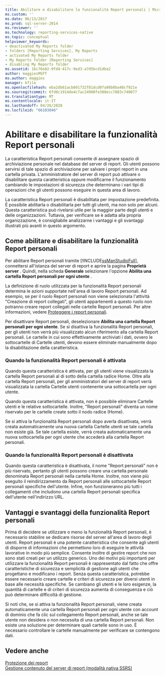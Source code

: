 ```yaml
---
title: Abilitare e disabilitare la funzionalità Report personali | Microsoft Docs
ms.custom: ''
ms.date: 06/13/2017
ms.prod: sql-server-2014
ms.reviewer: ''
ms.technology: reporting-services-native
ms.topic: conceptual
helpviewer_keywords:
- deactivated My Reports folder
- folders [Reporting Services], My Reports
- activated My Reports folder
- My Reports folder [Reporting Services]
- disabling My Reports folder
ms.assetid: 16c76e82-9fd4-417c-9ed3-a7d5bcd1dba2
author: maggiesMSFT
ms.author: maggies
manager: kfile
ms.openlocfilehash: eba2db61acb691732f81dcd0fa98b0ba48cf921e
ms.sourcegitcommit: 6fd8c1914de4c7ac24900fe388ecc7883c740077
ms.translationtype: MT
ms.contentlocale: it-IT
ms.lasthandoff: 04/26/2020
ms.locfileid: "66103846"
---
```

# <a name="enable-and-disable-my-reports"></a>Abilitare e disabilitare la funzionalità Report personali
  La caratteristica Report personali consente di assegnare spazio di archiviazione personale nel database del server di report. Gli utenti possono servirsi di tale spazio di archiviazione per salvare i propri report in una cartella privata. L'amministratore del server di report può attivare o disabilitare questa caratteristica oppure modificarne il funzionamento cambiando le impostazioni di sicurezza che determinano i vari tipi di operazioni che gli utenti possono eseguire in questa area di lavoro.  
  
 La caratteristica Report personali è disabilitata per impostazione predefinita. È possibile abilitarla o disabilitarla per tutti gli utenti, ma non solo per alcuni. Questa caratteristica può rivelarsi utile per la maggior parte degli utenti e delle organizzazioni. Tuttavia, per verificare se è adatta alla propria organizzazione, è consigliabile analizzarne i vantaggi e gli svantaggi illustrati più avanti in questo argomento.  
  
## <a name="how-to-enable-and-disable-my-reports"></a>Come abilitare e disabilitare la funzionalità Report personali  
 Per abilitare Report personali tramite [!INCLUDE[ssManStudioFull](../../includes/ssmanstudiofull-md.md)], connettersi all'istanza del server di report e aprire la pagina **Proprietà server** . Quindi, nella scheda **Generale** selezionare l'opzione **Abilita una cartella Report personali per ogni utente** .  
  
 La definizione di ruolo utilizzata per la funzionalità Report personali determina le azioni supportate nell'area di lavoro Report personali. Ad esempio, se per il ruolo Report personali non viene selezionata l'attività "Creazione di report collegati", gli utenti appartenenti a questo ruolo non potranno creare report collegati nelle cartelle Report personali. Per altre informazioni, vedere [Proteggere i report personali](../security/secure-my-reports.md).  
  
 Per disattivare Report personali, deselezionare **Abilita una cartella Report personali per ogni utente**. Se si disattiva la funzionalità Report personali, per gli utenti non verrà più visualizzato alcun riferimento alla cartella Report personali. Le cartelle in cui sono effettivamente archiviati i dati, ovvero le sottocartelle di Cartelle utenti, devono essere eliminate manualmente dopo la disabilitazione della caratteristica.  
  
### <a name="when-my-reports-is-activated"></a>Quando la funzionalità Report personali è attivata  
 Quando questa caratteristica è attivata, per gli utenti viene visualizzata la cartella Report personali al di sotto della cartella radice Home. Oltre alla cartella Report personali, per gli amministratori del server di report verrà visualizzata la cartella Cartelle utenti contenente una sottocartella per ogni utente.  
  
 Quando questa caratteristica è attivata, non è possibile eliminare Cartelle utenti e le relative sottocartelle. Inoltre, "Report personali" diventa un nome riservato per le cartelle create sotto il nodo radice (Home).  
  
 Se si attiva la funzionalità Report personali dopo averla disattivata, verrà creata automaticamente una nuova cartella Cartelle utenti se tale cartella non esiste già. Se tale cartella esiste, verrà creata automaticamente una nuova sottocartella per ogni utente che accederà alla cartella Report personali.  
  
### <a name="when-my-reports-is-deactivated"></a>Quando la funzionalità Report personali è disattivata  
 Quando questa caratteristica è disattivata, il nome "Report personali" non è più riservato, pertanto gli utenti possono creare una cartella personale denominata Report personali nella cartella Home. Inoltre, non viene più eseguito il reindirizzamento da Report personali alle sottocartelle Report personali specifiche dell'utente. Infine, non funzioneranno più tutti i collegamenti che includono una cartella Report personali specifica dell'utente nell'indirizzo URL.  
  
## <a name="choosing-to-use-my-reports"></a>Vantaggi e svantaggi della funzionalità Report personali  
 Prima di decidere se utilizzare o meno la funzionalità Report personali, è necessario stabilire se dedicare risorse del server all'area di lavoro degli utenti. Report personali è una potente caratteristica che consente agli utenti di disporre di informazioni che permettono loro di eseguire le attività lavorative in modo più semplice. Consente inoltre di gestire report che non sono stati creati per un utilizzo generico. Uno dei motivi più importanti per utilizzare la funzionalità Report personali è rappresentato dal fatto che offre caratteristiche di sicurezza e semplicità di gestione agli utenti che progettano e modificano i report. Senza questa caratteristica, potrebbe essere necessario creare cartelle e criteri di sicurezza per diversi utenti in base alle necessità specifiche. Se cambiano gli utenti e le loro esigenze, la quantità di cartelle e di criteri di sicurezza aumenta di conseguenza e ciò può determinare difficoltà di gestione.  
  
 Si noti che, se si attiva la funzionalità Report personali, viene creata automaticamente una cartella Report personali per ogni utente con account di dominio che fa clic sul collegamento Report personali, anche se tale utente non desidera o non necessita di una cartella Report personali. Non esiste una soluzione per determinare quali cartelle sono in uso. È necessario controllare le cartelle manualmente per verificare se contengono dati.  
  
## <a name="see-also"></a>Vedere anche  
 [Protezione dei report](../security/secure-my-reports.md)   
 [Gestione contenuto del server di report &#40;modalità nativa SSRS&#41;](report-server-content-management-ssrs-native-mode.md)  
  
  
